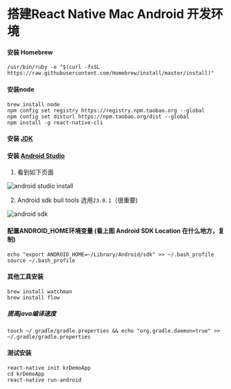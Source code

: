 # 搭建React Native Mac Android 开发环境 


#### 安装 Homebrew

```
/usr/bin/ruby -e "$(curl -fsSL https://raw.githubusercontent.com/Homebrew/install/master/install)"
```

####  安装node

```
brew install node
npm config set registry https://registry.npm.taobao.org --global
npm config set disturl https://npm.taobao.org/dist --global
npm install -g react-native-cli
```


#### 安装 [JDK](http://www.oracle.com/technetwork/java/javase/downloads/jdk8-downloads-2133151.html)

#### 安装 [Android Studio](https://developer.android.com/studio/index.html)

1. 看到如下页面

![android studio install ](https://reactnative.cn/static/docs/0.43/img/react-native-android-studio-configure-sdk.png)

2. Android sdk buil tools 选用`23.0.1`（很重要)

![android sdk ](https://reactnative.cn/static/docs/0.43/img/react-native-android-studio-android-sdk-build-tools.png)


#### 配置ANDROID_HOME环境变量 (看上图 Android SDK Location 在什么地方，复制)

```
echo "export ANDROID_HOME=~/Library/Android/sdk" >> ~/.bash_profile
source ~/.bash_profile
```

#### 其他工具安装

```
brew install watchman
brew install flow
```

##### 提高java编译速度

```
touch ~/.gradle/gradle.properties && echo "org.gradle.daemon=true" >> ~/.gradle/gradle.properties
```

#### 测试安装

```
react-native init krDemoApp
cd krDemoApp 
react-native run-android
```




